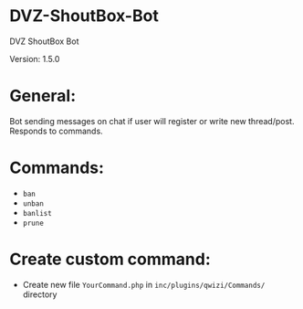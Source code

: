 # DVZ-ShoutBox-Bot
DVZ ShoutBox Bot

Version: 1.5.0

# General:
Bot sending messages on chat if user will register or write new thread/post. Responds to commands.

# Commands:
* `ban`
* `unban`
* `banlist`
* `prune`

# Create custom command:
* Create new file `YourCommand.php` in `inc/plugins/qwizi/Commands/` directory
